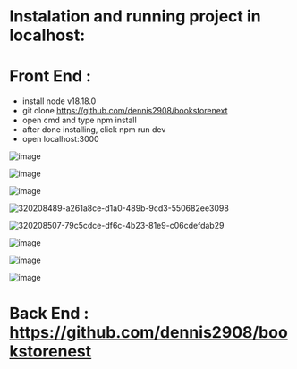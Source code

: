 # Instalation and running project in localhost:

# Front End : </br>

- install node v18.18.0
- git clone https://github.com/dennis2908/bookstorenext </br>
- open cmd and type npm install </br>
- after done installing, click  npm run dev <br>
- open localhost:3000<br>

![image](https://github.com/dennis2908/bookstorenext/assets/42124503/c4860f5a-b25a-4392-af09-0e80b6d8c192)

![image](https://github.com/dennis2908/bookstorenext/assets/42124503/d5c294b7-d511-4e8a-8c07-2e020e194434)

![image](https://github.com/dennis2908/bookstorenext/assets/42124503/fe12ddf4-3e71-4f99-9683-86a9294acf7e)

![320208489-a261a8ce-d1a0-489b-9cd3-550682ee3098](https://github.com/dennis2908/bookstorenext/assets/42124503/ad2c8352-9175-4010-a825-b5e12fa2af94)

![320208507-79c5cdce-df6c-4b23-81e9-c06cdefdab29](https://github.com/dennis2908/bookstorenext/assets/42124503/29ac5865-954a-451a-8a2c-3b63f189894c)

![image](https://github.com/dennis2908/bookstorenext/assets/42124503/ce01b7a5-8c4b-41bd-9286-889e48100718)

![image](https://github.com/dennis2908/bookstorenext/assets/42124503/36cb462a-2090-4d72-aca8-ed657d010a7c)

![image](https://github.com/dennis2908/bookstorenext/assets/42124503/9005976d-8ad3-4f61-8563-bf4b137a4059)

# Back End : https://github.com/dennis2908/bookstorenest
